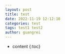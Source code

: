```yaml
---
layout: post
title: test
date: 2022-11-19 12:12:10
categories: test
tags: test1 test2
author: guangrei
---
```


* content
{:toc}

